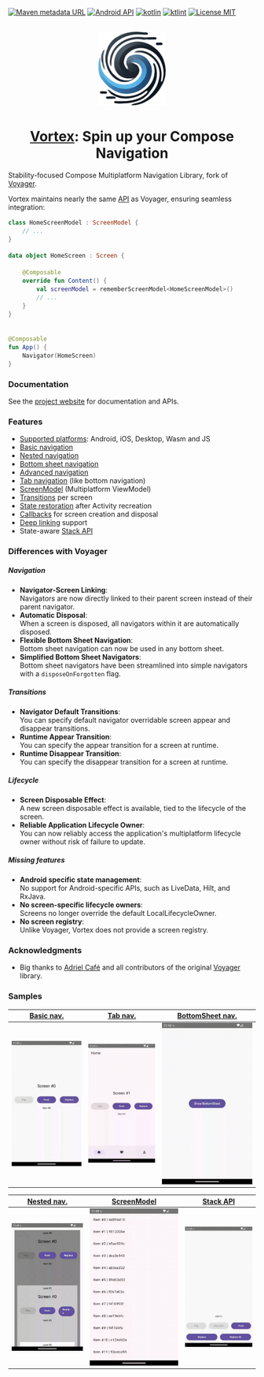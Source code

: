 [![Maven metadata URL](https://img.shields.io/maven-metadata/v?color=blue&metadataUrl=https://s01.oss.sonatype.org/service/local/repo_groups/public/content/io/github/hristogochev/vortex/maven-metadata.xml&style=for-the-badge)](https://repo.maven.apache.org/maven2/io/github/hristogochev/vortex/)
[![Android API](https://img.shields.io/badge/api-21%2B-brightgreen.svg?style=for-the-badge)](https://android-arsenal.com/api?level=21)
[![kotlin](https://img.shields.io/github/languages/top/hristogochev/vortex.svg?style=for-the-badge&color=blueviolet)](https://kotlinlang.org/)
[![ktlint](https://img.shields.io/badge/code%20style-%E2%9D%A4-FF4081.svg?style=for-the-badge)](https://ktlint.github.io/)
[![License MIT](https://img.shields.io/github/license/hristogochev/vortex.svg?style=for-the-badge&color=orange)](LICENSE.md)

<div align="center">
    <br>
    <img height="150" style="padding-bottom: 4px;" src="docs/img/logo_vortex.png" alt="Logo"/>
    <h1>
        <a href="https://io.github.hristogochev/vortex">Vortex</a>: Spin up your Compose Navigation
    </h1>
</div>

Stability-focused Compose Multiplatform Navigation Library, fork
of [Voyager](https://github.com/adrielcafe/voyager).

Vortex maintains nearly the same [API](https://hristogochev.github.io/vortex) as Voyager, ensuring
seamless integration:

```kotlin
class HomeScreenModel : ScreenModel {
    // ...
}

data object HomeScreen : Screen {

    @Composable
    override fun Content() {
        val screenModel = rememberScreenModel<HomeScreenModel>()
        // ...
    }
}


@Composable
fun App() {
    Navigator(HomeScreen)
}
```

### Documentation

See the [project website](https://hristogochev.github.io/vortex) for documentation and APIs.

### **Features**

* [Supported platforms](https://hristogochev.github.io/vortex/setup): Android, iOS, Desktop, Wasm
  and JS
* [Basic navigation](https://hristogochev.github.io/vortex/navigation)
* [Nested navigation](https://hristogochev.github.io/vortex/navigation/nested-navigation)
* [Bottom sheet navigation](https://hristogochev.github.io/vortex/navigation/bottom-sheet-navigation)
* [Advanced navigation](https://hristogochev.github.io/vortex/navigation/advanced-navigation)
* [Tab navigation](https://hristogochev.github.io/vortex/navigation/tab-navigation) (like bottom
  navigation)
* [ScreenModel](https://hristogochev.github.io/vortex/screenmodel) (Multiplatform ViewModel)
* [Transitions](https://hristogochev.github.io/vortex/transitions) per screen
* [State restoration](https://hristogochev.github.io/vortex/state-restoration) after Activity
  recreation
* [Callbacks](https://hristogochev.github.io/vortex/lifecycle) for screen creation and disposal
* [Deep linking](https://hristogochev.github.io/vortex/deep-links) support
* State-aware [Stack API](https://hristogochev.github.io/vortex/stack-api)

### Differences with Voyager

##### Navigation

* **Navigator-Screen Linking**:<br>Navigators are now directly linked to their parent screen instead
  of their parent
  navigator.
* **Automatic Disposal**:<br>When a screen is disposed, all navigators within it are automatically
  disposed.
* **Flexible Bottom Sheet Navigation**:<br>Bottom sheet navigation can now be used in any bottom
  sheet.
* **Simplified Bottom Sheet Navigators**:<br> Bottom sheet navigators have been streamlined into
  simple navigators with
  a `disposeOnForgotten` flag.

##### Transitions

* **Navigator Default Transitions**:<br>You can specify default navigator overridable screen appear
  and disappear
  transitions.
* **Runtime Appear Transition**:<br>You can specify the appear transition for a screen at runtime.
* **Runtime Disappear Transition**:<br>You can specify the disappear transition for a screen at
  runtime.

##### Lifecycle

* **Screen Disposable Effect**:<br>A new screen disposable effect is available, tied to the
  lifecycle of the screen.
* **Reliable Application Lifecycle Owner**:<br>You can now reliably access the application's
  multiplatform lifecycle
  owner without risk of failure to update.

##### Missing features

* **Android specific state management**:<br>No support for Android-specific APIs, such as LiveData,
  Hilt, and RxJava.
* **No screen-specific lifecycle owners**:<br>Screens no longer override the default
  LocalLifecycleOwner.
* **No screen registry**:<br>Unlike Voyager, Vortex does not provide a screen registry.

### Acknowledgments

* Big thanks to [Adriel Café](https://adriel.cafe/) and all contributors of the
  original [Voyager](https://github.com/adrielcafe/voyager) library.

### Samples

| [Basic nav.](https://github.com/hristogochev/vortex/tree/main/samples/android/src/main/java/io/github/hristogochev/vortex/sample/basicNavigation) | [Tab nav.](https://github.com/hristogochev/vortex/tree/main/samples/android/src/main/java/io/github/hristogochev/vortex/sample/tabNavigation) | [BottomSheet nav.](https://github.com/hristogochev/vortex/tree/main/samples/android/src/main/java/io/github/hristogochev/vortex/sample/bottomSheetNavigation) |
|---------------------------------------------------------------------------------------------------------------------------------------------------|-----------------------------------------------------------------------------------------------------------------------------------------------|---------------------------------------------------------------------------------------------------------------------------------------------------------------|
| ![navigation-basic](docs/img/basic_nav.gif)                                                                                                       | ![navigation-tab](docs/img/tab_nav.gif)                                                                                                       | ![navigation-bottom-sheet](docs/img/bottom_sheet_nav.gif)                                                                                                     |

| [Nested nav.](https://github.com/hristogochev/vortex/tree/main/samples/android/src/main/java/io/github/hristogochev/vortex/sample/nestedNavigation) | [ScreenModel](https://github.com/hristogochev/vortex/tree/main/samples/android/src/main/java/io/github/hristogochev/vortex/sample/screenModel) | [Stack API](https://github.com/hristogochev/vortex/tree/main/samples/android/src/main/java/io/github/hristogochev/vortex/sample/stateStack) |
|-----------------------------------------------------------------------------------------------------------------------------------------------------|------------------------------------------------------------------------------------------------------------------------------------------------|---------------------------------------------------------------------------------------------------------------------------------------------|
| ![navigation-nested](docs/img/nested_nav.gif)                                                                                                       | ![navigation-screenmodel](docs/img/screen_model.gif)                                                                                           | ![navigation-stack](docs/img/stack.gif)                                                                                                     |